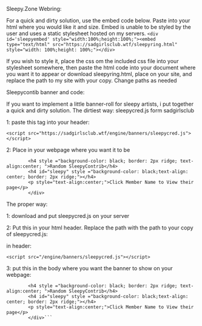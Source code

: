 Sleepy.Zone Webring:

For a quick and dirty solution, use the embed code below. Paste into your html where you would like it and size. Embed is unable to be styled by the user and uses a static stylesheet hosted on my servers. 
```<div id='sleepyembed' style="width:100%;height:100%;"><embed type="text/html" src="https://sadgirlsclub.wtf/sleepyring.html" style="width: 100%;height: 100%;"></div>```

If you wish to style it, place the css om the included css file into your stylesheet somewhere, then paste the html code into your document where you want it to appear or download sleepyring.html, place on your site, and replace the path to my site with your copy. Change paths as needed

Sleepycontib banner and code:


If you want to implement a little banner-roll for sleepy artists, i put together a quick and dirty solution. 
The dirtiest way: sleepycred.js form sadgirlsclub

1: paste this tag into your header:

```<script src="https://sadgirlsclub.wtf/engine/banners/sleepycred.js"></script>```

2: Place in your webpage where you want it to be

```     <div id="sleepyroll" style="width: 40%; text align: center; margin-left:auto; margin-right:auto;">
        <h4 style ="background-color: black; border: 2px ridge; text-align:center; ">Random SleepyContrib</h4>
        <h4 id="sleepy" style ="background-color: black;text-align: center; border: 2px ridge;"></h4>
        <p style="text-align:center;">Click Member Name to View their page</p>
        </div>
```
        
        
The proper way:

1: download and put sleepycred.js on your server

2: Put this in your html header. Replace the path with the path to your copy of sleepycred.js:

in header:

```<script src="/engine/banners/sleepycred.js"></script>```

3: put this in the body where you want the banner to show on your webpage:

```     <div id="sleepyroll" style="width: 40%; text align: center; margin-left:auto; margin-right:auto;">
        <h4 style ="background-color: black; border: 2px ridge; text-align:center; ">Random SleepyContrib</h4>
        <h4 id="sleepy" style ="background-color: black;text-align: center; border: 2px ridge;"></h4>
        <p style="text-align:center;">Click Member Name to View their page</p>
        </div>```
